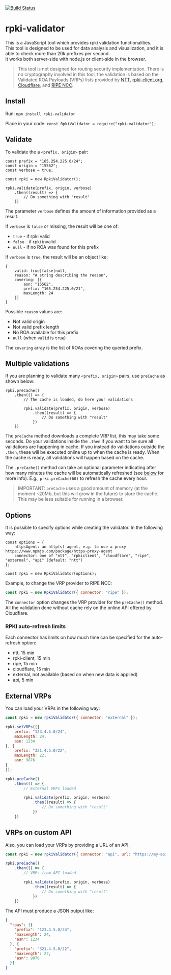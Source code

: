 [![Build Status](https://api.travis-ci.com/massimocandela/rpki-validator.svg)](https://travis-ci.com/massimocandela/rpki-validator)

# rpki-validator

This is a JavaScript tool which provides rpki validation functionalities.  
This tool is designed to be used for data analysis and visualization, and it is able to check more than 20k prefixes per second.  
It works both server-side with node.js or client-side in the browser.

> This tool is not designed for routing security implementation.
> There is no cryptography involved in this tool, the validation is based on the Validated ROA Payloads (VRPs) lists provided by [NTT](https://www.gin.ntt.net/), [rpki-client.org](https://www.rpki-client.org/), [Cloudflare](https://cloudflare.com), and [RIPE NCC](https://www.ripe.net).



## Install
Run:
`npm install rpki-validator`

Place in your code: `const RpkiValidator = require("rpki-validator");`

## Validate

To validate the a `<prefix, origin>` pair:

```
const prefix = "165.254.225.0/24";
const origin = "15562";
const verbose = true;

const rpki = new RpkiValidator();

rpki.validate(prefix, origin, verbose)
    .then((result) => {
        // Do something with "result"
    })
```

The parameter `verbose` defines the amount of information provided as a result.

If `verbose` is `false` or missing, the result will be one of:
* `true` - if rpki valid
* `false` - if rpki invalid
* `null` - if no ROA was found for this prefix


If `verbose` is `true`, the result will be an object like:

```
{
    valid: true|false|null,
    reason: "A string describing the reason",
    covering: [{
        asn: "15562",
        prefix: "165.254.225.0/21",
        maxLength: 24
    }]
}
```

Possible `reason` values are:
* Not valid origin
* Not valid prefix length
* No ROA available for this prefix
* `null` (when `valid` is `true`)

The `covering` array is the list of ROAs covering the queried prefix.


## Multiple validations

If you are planning to validate many `<prefix, origin>` pairs, use `preCache` as shown below:

```
rpki.preCache()
    .then(() => {
        // The cache is loaded, do here your validations

        rpki.validate(prefix, origin, verbose)
            .then((result) => {
                // Do something with "result"
            })
    })

```

The `preCache` method downloads a complete VRP list, this may take some seconds. Do your validations inside the `.then` if you want to be sure all validations are happening in cache.
If you instead do validations outside the `.then`, these will be executed online up to when the cache is ready. When the cache is ready, all validations will happen based on the cache.

The `.preCache()` method can take an optional parameter indicating after how many minutes the cache will be automatically refreshed (see [below](#rpki-auto-refresh-limits) for more info). E.g., `prki.preCache(60)` to refresh the cache every hour.


> IMPORTANT: `preCache` uses a good amount of memory (at the moment ~20Mb, but this will grow in the future) to store the cache. This may be less suitable for running in a browser.


## Options

It is possible to specify options while creating the validator. In the following way:

```
const options = {
    httpsAgent: an http(s) agent, e.g. to use a proxy https://www.npmjs.com/package/https-proxy-agent
    connector: one of "ntt", "rpkiclient", "cloudflare", "ripe", "external", "api" (default: "ntt")
};

const rpki = new RpkiValidator(options);
```

Example, to change the VRP provider to RIPE NCC:

```js
const rpki = new RpkiValidator({ connector: "ripe" });
```

The `connector` option changes the VRP provider for the `preCache()` method. All the validation done without cache rely on the online API offered by Cloudflare.

### RPKI auto-refresh limits
Each connector has limits on how much time can be specified for the auto-refresh option:
* ntt, 15 min
* rpki-client, 15 min
* ripe, 15 min
* cloudflare, 15 min
* external, not available (based on when new data is applied)
* api, 5 min


## External VRPs
You can load your VRPs in the following way:

```javascript
const rpki = new rpkiValidator({ connector: "external" });

rpki.setVRPs([{
    prefix: "123.4.5.0/24",
    maxLength: 24,
    asn: 1234
}, {
    prefix: "321.4.5.0/22",
    maxLength: 22,
    asn: 9876
}
]);

rpki.preCache()
    .then(() => {
        // External VRPs loaded

        rpki.validate(prefix, origin, verbose)
            .then((result) => {
                // Do something with "result"
            })
    })
```


## VRPs on custom API
Also, you can load your VRPs by providing a URL of an API.

```javascript
const rpki = new rpkiValidator({ connector: "api", url: "https://my-api.api.com/vrps/" });

rpki.preCache()
    .then(() => {
        // VRPs from API loaded

        rpki.validate(prefix, origin, verbose)
            .then((result) => {
                // Do something with "result"
            })
    })
```


The API must produce a JSON output like:

```json
{
  "roas": [{
    "prefix": "123.4.5.0/24",
    "maxLength": 24,
    "asn": 1234
  }, {
    "prefix": "321.4.5.0/22",
    "maxLength": 22,
    "asn": 9876
  }]
}

```
